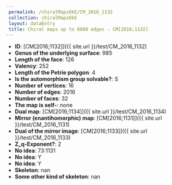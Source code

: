 ```yaml
--- 
 permalink: /chiralMaps6kE/CM_2016_1132 
 collection: chiralMaps6kE
 layout: dataEntry
 title: Chiral maps up to 6000 edges - CM[2016;1132]
---
```


- **ID**: [CM[2016;1132]]({{ site.url }}/test/CM_2016_1132)
- **Genus of the underlying surface**: 985
- **Length of the face**: 126
- **Valency**: 252
- **Length of the Petrie polygon**: 4
- **Is the automorphism group solvable?**: S
- **Number of vertices**: 16
- **Number of edges**: 2016
- **Number of faces**: 32
- **The map is self-**: none
- **Dual map**: [CM[2016;1134]]({{ site.url }}/test/CM_2016_1134)
- **Mirror (enantihomorphic) map**: [CM[2016;1131]]({{ site.url }}/test/CM_2016_1131)
- **Dual of the mirror image**: [CM[2016;1133]]({{ site.url }}/test/CM_2016_1133)
- **Z_q-Exponent?**: 2
- **No idea**:  73:1131
- **No idea**: Y
- **No idea**: Y
- **Skeleton**: nan
- **Some other kind of skeleton**: nan
